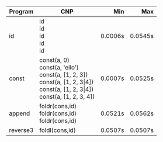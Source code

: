 Program | CNP | Min | Max
--- | --- | ---: | ---:
id | id<br/>id<br/>id<br/>id<br/>id | 0.0006s | 0.0545s
const | const(a, 0)<br/>const(a, 'ello')<br/>const(a, [1, 2, 3])<br/>const(a, [1, 2, 3\|4])<br/>const(a, [1, 2, 3\|4])<br/>const(a, [1, 2, 3, 4]) | 0.0007s | 0.0525s
append | foldr(cons,id)<br/>foldr(cons,id)<br/>foldr(cons,id) | 0.0521s | 0.0562s
reverse3 | foldl(cons,id) | 0.0507s | 0.0507s
